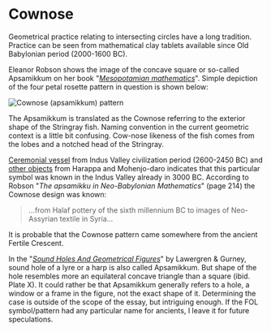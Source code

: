 # Cownose

Geometrical practice relating to intersecting circles have a long tradition. Practice can be seen from mathematical clay tablets available since Old Babylonian period (2000-1600 BC). 

Eleanor Robson shows the image of the concave square or so-called Apsamikkum on her book "*[Mesopotamian mathematics](https://www.academia.edu/1261766/Mesopotamian_mathematics_page_proofs_)*". Simple depiction of the four petal rosette pattern in question is shown below:

![Cownose (apsamikkum) pattern](https://floweroflifemystery.files.wordpress.com/2014/09/nacc88yttocc88kuva-2014-9-23-kello-18-26-34.png?w=200&h=200)

The Apsamikkum is translated as the Cownose referring to the exterior shape of the Stringray fish. Naming convention in the current geometric context is a little bit confusing. Cow-nose likeness of the fish comes from the lobes and a notched head of the Stringray.

[Ceremonial vessel](https://commons.wikimedia.org/wiki/File:Ceremonial_Vessel_LACMA_AC1997.93.1.jpg) from Indus Valley civilization period (2600-2450 BC) and [other objects](http://www.pinterest.com/markomanninen/cows-nose/) from Harappa and Mohenjo-daro indicates that this particular symbol was known in the Indus Valley already in 3000 BC. According to Robson "*The apsamikku in Neo-Babylonian Mathematics*" (page 214) the Cownose design was known:

> ...from Halaf pottery of the sixth millennium BC to images of Neo-Assyrian textile in Syria...

It is probable that the Cownose pattern came somewhere from the ancient Fertile Crescent.

In the "*[Sound Holes And Geometrical Figures](http://www.hunter.cuny.edu/physics/faculty/lawergren/repository/files/articles/Soundholes%20and%20Geometrical%20Figures.pdf)*" by Lawergren & Gurney, sound hole of a lyre or a harp is also called Apsamikkum. But shape of the hole resembles more an equilateral concave triangle than a square (ibid. Plate X). It could rather be that Apsamikkum generally refers to a hole, a window or a frame in the figure, not the exact shape of it. Determining the case is outside of the scope of the essay, but intriguing enough. If the FOL symbol/pattern had any particular name for ancients, I leave it for future speculations.